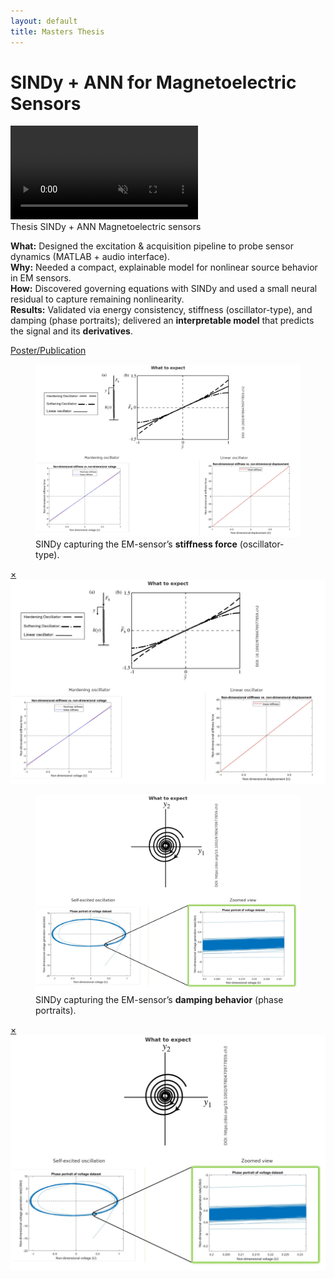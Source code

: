 ```yaml
---
layout: default
title: Masters Thesis
---
```

# SINDy + ANN for Magnetoelectric Sensors

<div class="media">
  <video src="/assets/video/masters/hero.mp4" autoplay muted loop playsinline></video>
</div>

<div class="metrics">
  <span class="metric">Thesis</span>
  <span class="metric alt">SINDy + ANN</span>
  <span class="metric good">Magnetoelectric sensors</span>
</div>

**What:** Designed the excitation & acquisition pipeline to probe sensor dynamics (MATLAB + audio interface).  
**Why:** Needed a compact, explainable model for nonlinear source behavior in EM sensors.  
**How:** Discovered governing equations with SINDy and used a small neural residual to capture remaining nonlinearity.  
**Results:** Validated via energy consistency, stiffness (oscillator-type), and damping (phase portraits); delivered an **interpretable model** that predicts the signal and its **derivatives**.

<p>
  <!-- Add your repo when ready -->
  <!-- <a class="btn" href="YOUR_GITHUB_URL" target="_blank" rel="noopener">GitHub</a> -->
  <a class="btn" href="/poster-publication">Poster/Publication</a>
</p>

<div class="gallery">
  <figure class="figure">
    <a href="#mfig1"><img src="/assets/img/masters/fig1.png" alt="Stiffness force"></a>
    <figcaption>SINDy capturing the EM-sensor’s <strong>stiffness force</strong> (oscillator-type).</figcaption>
  </figure>
  <div id="mfig1" class="lb"><a class="x" href="#">×</a><img src="/assets/img/masters/fig1.png" alt=""></div>

  <figure class="figure">
    <a href="#mfig2"><img src="/assets/img/masters/fig2.png" alt="Damping force"></a>
    <figcaption>SINDy capturing the EM-sensor’s <strong>damping behavior</strong> (phase portraits).</figcaption>
  </figure>
  <div id="mfig2" class="lb"><a class="x" href="#">×</a><img src="/assets/img/masters/fig2.png" alt=""></div>
</div>

